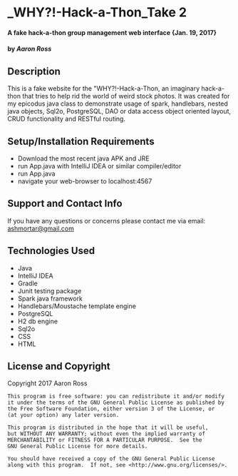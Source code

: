 # _WHY?!-Hack-a-Thon_Take 2
#### A fake hack-a-thon group management web interface {Jan. 19, 2017}
#### by _**Aaron Ross**_

## Description

This is a fake website for the "WHY?!-Hack-a-Thon, an imaginary hack-a-thon that tries to help rid the world of weird stock photos.  It was created for my epicodus java class to demonstrate usage of spark, handlebars, nested java objects, Sql2o, PostgreSQL, DAO or data access object oriented layout, CRUD functionality and RESTful routing.

## Setup/Installation Requirements

* Download the most recent java APK and JRE
* run App.java with IntelliJ IDEA or similar compiler/editor
* run App.java
* navigate your web-browser to localhost:4567

## Support and Contact Info

If you have any questions or concerns please contact me via email: ashmortar@gmail.com

## Technologies Used

* Java
* IntelliJ IDEA
* Gradle
* Junit testing package
* Spark java framework
* Handlebars/Moustache template engine
* PostgreSQL
* H2 db engine
* Sql2o
* CSS
* HTML


## License and Copyright

Copyright 2017 Aaron Ross

    This program is free software: you can redistribute it and/or modify
    it under the terms of the GNU General Public License as published by
    the Free Software Foundation, either version 3 of the License, or
    (at your option) any later version.

    This program is distributed in the hope that it will be useful,
    but WITHOUT ANY WARRANTY; without even the implied warranty of
    MERCHANTABILITY or FITNESS FOR A PARTICULAR PURPOSE.  See the
    GNU General Public License for more details.

    You should have received a copy of the GNU General Public License
    along with this program.  If not, see <http://www.gnu.org/licenses/>.